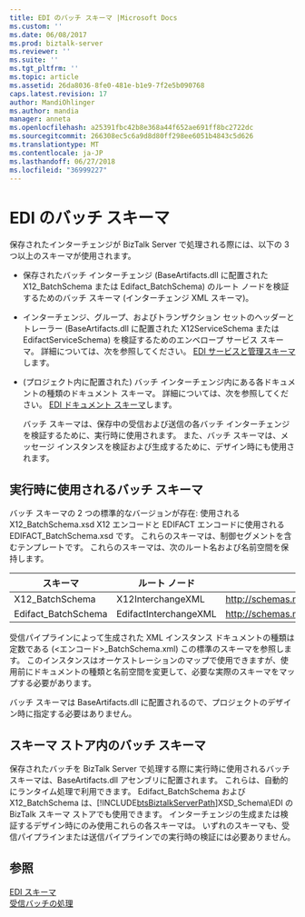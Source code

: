 ```yaml
---
title: EDI のバッチ スキーマ |Microsoft Docs
ms.custom: ''
ms.date: 06/08/2017
ms.prod: biztalk-server
ms.reviewer: ''
ms.suite: ''
ms.tgt_pltfrm: ''
ms.topic: article
ms.assetid: 26da8036-8fe0-481e-b1e9-7f2e5b090768
caps.latest.revision: 17
author: MandiOhlinger
ms.author: mandia
manager: anneta
ms.openlocfilehash: a25391fbc42b8e368a44f652ae691ff8bc2722dc
ms.sourcegitcommit: 266308ec5c6a9d8d80ff298ee6051b4843c5d626
ms.translationtype: MT
ms.contentlocale: ja-JP
ms.lasthandoff: 06/27/2018
ms.locfileid: "36999227"
---
```

# <a name="edi-batch-schemas"></a>EDI のバッチ スキーマ
保存されたインターチェンジが BizTalk Server で処理される際には、以下の 3 つ以上のスキーマが使用されます。  

- 保存されたバッチ インターチェンジ (BaseArtifacts.dll に配置された X12_BatchSchema または Edifact_BatchSchema) のルート ノードを検証するためのバッチ スキーマ (インターチェンジ XML スキーマ)。  

- インターチェンジ、グループ、およびトランザクション セットのヘッダーとトレーラー (BaseArtifacts.dll に配置された X12ServiceSchema または EdifactServiceSchema) を検証するためのエンベロープ サービス スキーマ。 詳細については、次を参照してください。 [EDI サービスと管理スキーマ](../core/edi-service-and-control-schemas.md)します。  

- (プロジェクト内に配置された) バッチ インターチェンジ内にある各ドキュメントの種類のドキュメント スキーマ。 詳細については、次を参照してください。 [EDI ドキュメント スキーマ](../core/edi-document-schemas.md)します。  

  バッチ スキーマは、保存中の受信および送信の各バッチ インターチェンジを検証するために、実行時に使用されます。 また、バッチ スキーマは、メッセージ インスタンスを検証および生成するために、デザイン時にも使用されます。  

## <a name="batch-schemas-used-at-runtime"></a>実行時に使用されるバッチ スキーマ  
 バッチ スキーマの 2 つの標準的なバージョンが存在: 使用される X12_BatchSchema.xsd X12 エンコードと EDIFACT エンコードに使用される EDIFACT_BatchSchema.xsd です。 これらのスキーマは、制御セグメントを含むテンプレートです。 これらのスキーマは、次のルート名および名前空間を保持します。  


|       スキーマ        |       ルート ノード       |                    Namespace                     |
|---------------------|-----------------------|--------------------------------------------------|
|   X12_BatchSchema   |   X12InterchangeXML   | http://schemas.microsoft.com/Edi/X12_BatchSchema |
| Edifact_BatchSchema | EdifactInterchangeXML |     http://schemas.microsoft.com/Edi/Edifact     |

 受信パイプラインによって生成された XML インスタンス ドキュメントの種類は定数である (\<エンコード\>_BatchSchema.xml) この標準のスキーマを参照します。 このインスタンスはオーケストレーションのマップで使用できますが、使用前にドキュメントの種類と名前空間を変更して、必要な実際のスキーマをマップする必要があります。  

 バッチ スキーマは BaseArtifacts.dll に配置されるので、プロジェクトのデザイン時に指定する必要はありません。  

## <a name="batch-schemas-in-the-schema-store"></a>スキーマ ストア内のバッチ スキーマ  
 保存されたバッチを BizTalk Server で処理する際に実行時に使用されるバッチ スキーマは、BaseArtifacts.dll アセンブリに配置されます。 これらは、自動的にランタイム処理で利用できます。 Edifact_BatchSchema および X12_BatchSchema は、[!INCLUDE[btsBiztalkServerPath](../includes/btsbiztalkserverpath-md.md)]XSD_Schema\EDI の BizTalk スキーマ ストアでも使用できます。 インターチェンジの生成または検証するデザイン時にのみ使用これらの各スキーマは。 いずれのスキーマも、受信パイプラインまたは送信パイプラインでの実行時の検証には必要ありません。  

## <a name="see-also"></a>参照  
 [EDI スキーマ](../core/edi-schemas.md)   
 [受信バッチの処理](../core/processing-incoming-batches.md)